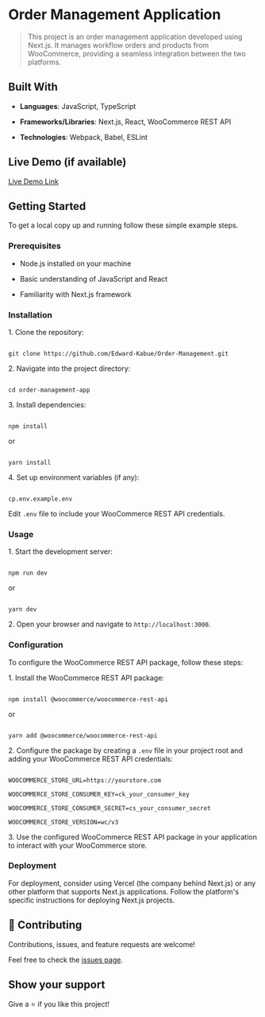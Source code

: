 # Order Management Application

> This project is an order management application developed using Next.js. It manages workflow orders and products from WooCommerce, providing a seamless integration between the two platforms.

## Built With

- **Languages**: JavaScript, TypeScript

- **Frameworks/Libraries**: Next.js, React, WooCommerce REST API

- **Technologies**: Webpack, Babel, ESLint

## Live Demo (if available)

[Live Demo Link](https://livedemo.com)

## Getting Started

To get a local copy up and running follow these simple example steps.

### Prerequisites

- Node.js installed on your machine

- Basic understanding of JavaScript and React

- Familiarity with Next.js framework

### Installation

1\. Clone the repository:

```

git clone https://github.com/Edward-Kabue/Order-Management.git

```

2\. Navigate into the project directory:

```

cd order-management-app

```

3\. Install dependencies:

```

npm install

```

or

```

yarn install

```

4\. Set up environment variables (if any):

```

cp.env.example.env

```

Edit `.env` file to include your WooCommerce REST API credentials.

### Usage

1\. Start the development server:

```

npm run dev

```

or

```

yarn dev

```

2\. Open your browser and navigate to `http://localhost:3000`.

### Configuration

To configure the WooCommerce REST API package, follow these steps:

1\. Install the WooCommerce REST API package:

```

npm install @woocommerce/woocommerce-rest-api

```

or

```

yarn add @woocommerce/woocommerce-rest-api

```

2\. Configure the package by creating a `.env` file in your project root and adding your WooCommerce REST API credentials:

```

WOOCOMMERCE_STORE_URL=https://yourstore.com

WOOCOMMERCE_STORE_CONSUMER_KEY=ck_your_consumer_key

WOOCOMMERCE_STORE_CONSUMER_SECRET=cs_your_consumer_secret

WOOCOMMERCE_STORE_VERSION=wc/v3

```

3\. Use the configured WooCommerce REST API package in your application to interact with your WooCommerce store.

### Deployment

For deployment, consider using Vercel (the company behind Next.js) or any other platform that supports Next.js applications. Follow the platform's specific instructions for deploying Next.js projects.

## 🤝 Contributing

Contributions, issues, and feature requests are welcome!

Feel free to check the [issues page](../../issues/).

## Show your support

Give a ⭐️ if you like this project!
